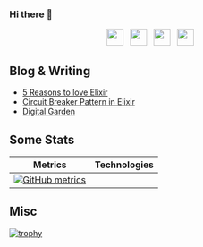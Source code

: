### Hi there 👋
<p align='center'>
<a href="https://dev.to/allanmacgregor"><img height="30" src="https://raw.githubusercontent.com/stephenajulu/WaylonWalker/main/icon/dev.png"></a>&nbsp;&nbsp;
<a href="https://twitter.com/allanmacgregor"><img height="30" src="https://github.com/stephenajulu/WaylonWalker/blob/main/icon/twitter.png?raw=true"></a>&nbsp;&nbsp;
<a href="https://instagram.com/allanmacgregor"><img height="30" src="https://github.com/stephenajulu/WaylonWalker/blob/main/icon/instagram.jpg?raw=true"></a>&nbsp;&nbsp;
<a href="https://www.linkedin.com/in/allanmacgregor/"><img height="30" src="https://github.com/stephenajulu/WaylonWalker/blob/main/icon/linkedin.png?raw=true"></a>
</p>

## Blog & Writing

- [5 Reasons to love Elixir](https://allanmacgregor.com/posts/5-reasons-to-love-elixir)
- [Circuit Breaker Pattern in Elixir](https://allanmacgregor.com/posts/circuit-breaker-pattern-in-elixir)
- [Digital Garden](https://publish.obsidian.md/allanmacgregor/)


## Some Stats

| Metrics                             |          Technologies               |
| :---------------------------------: | :---------------------------------: |
|[![GitHub metrics](https://metrics.lecoq.io/amacgregor?languages=1&isocalendar=1&followup=1&pagespeed=1)](https://github.com/lowlighter/metrics) | |


## Misc
[![trophy](https://github-profile-trophy.vercel.app/?username=amacgregor&column=8)](https://github.com/ryo-ma/github-profile-trophy)
